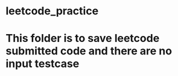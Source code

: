 # leetcode_practice
# This folder is to save leetcode submitted code and there are no input testcase
